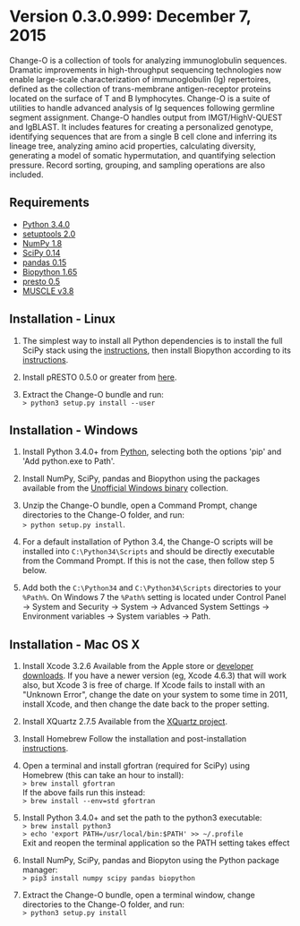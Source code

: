 Version 0.3.0.999:  December 7, 2015
==============================================================================

Change-O is a collection of tools for analyzing immunoglobulin sequences. 
Dramatic improvements in high-throughput sequencing technologies now enable 
large-scale characterization of immunoglobulin (Ig) repertoires, defined as the 
collection of trans-membrane antigen-receptor proteins located on the surface 
of T and B lymphocytes. Change-O is a suite of utilities to handle advanced 
analysis of Ig sequences following germline segment assignment. Change-O 
handles output from IMGT/HighV-QUEST and IgBLAST. It includes features for 
creating a personalized genotype, identifying sequences that are from a single 
B cell clone and inferring its lineage tree, analyzing amino acid properties, 
calculating diversity, generating a model of somatic hypermutation, and 
quantifying selection pressure. Record sorting, grouping, and sampling 
operations are also included.


Requirements
-------------------------------------------------------------------------------

* [Python 3.4.0](http://python.org)
* [setuptools 2.0](http://bitbucket.org/pypa/setuptools)
* [NumPy 1.8](http://numpy.org)
* [SciPy 0.14](http://scipy.org)
* [pandas 0.15](http://pandas.pydata.org)
* [Biopython 1.65](http://biopython.org)
* [presto 0.5](http://clip.med.yale.edu/presto)
* [MUSCLE v3.8](http://www.drive5.com/muscle)

Installation - Linux
-------------------------------------------------------------------------------

1. The simplest way to install all Python dependencies is to install the full 
   SciPy stack using the [instructions](http://scipy.org/install.html), then 
   install Biopython according to its 
   [instructions](http://biopython.org/DIST/docs/install/Installation.html).
   
2. Install pRESTO 0.5.0 or greater from [here](http://clip.med.yale.edu/presto).

3. Extract the Change-O bundle and run:  
   `> python3 setup.py install --user`

Installation - Windows
-------------------------------------------------------------------------------

1. Install Python 3.4.0+ from [Python](http://python.org/downloads), selecting
   both the options 'pip' and 'Add python.exe to Path'.

2. Install NumPy, SciPy, pandas and Biopython using the packages available from 
   the [Unofficial Windows binary](http://www.lfd.uci.edu/~gohlke/pythonlibs)
   collection.

3. Unzip the Change-O bundle, open a Command Prompt, change directories to the
   Change-O folder, and run:  
   `> python setup.py install`.
   
4. For a default installation of Python 3.4, the Change-O scripts will be 
   installed into `C:\Python34\Scripts` and should be directly executable from 
   the Command Prompt. If this is not the case, then follow step 5 below.
   
5. Add both the `C:\Python34` and `C:\Python34\Scripts` directories to your 
   `%Path%`. On Windows 7 the `%Path%` setting is located under Control Panel 
    -> System and Security -> System -> Advanced System Settings -> 
    Environment variables -> System variables -> Path.


Installation - Mac OS X
-------------------------------------------------------------------------------

1. Install Xcode 3.2.6
   Available from the Apple store or
   [developer downloads](http://developer.apple.com/downloads).
   If you have a newer version (eg, Xcode 4.6.3) that will work also,
   but Xcode 3 is free of charge.  If Xcode fails to install with an
   "Unknown Error", change the date on your system to some time in 2011,
   install Xcode, and then change the date back to the proper setting.

2. Install XQuartz 2.7.5
   Available from the [XQuartz project](http://xquartz.macosforge.org/landing).

3. Install Homebrew
   Follow the installation and post-installation [instructions](http://brew.sh).

4. Open a terminal and install gfortran (required for SciPy) using Homebrew
   (this can take an hour to install):  
   `> brew install gfortran`  
   If the above fails run this instead:  
   `> brew install --env=std gfortran`  

5. Install Python 3.4.0+ and set the path to the python3 executable:  
   `> brew install python3`  
   `> echo 'export PATH=/usr/local/bin:$PATH' >> ~/.profile`  
   Exit and reopen the terminal application so the PATH setting takes effect

6. Install NumPy, SciPy, pandas and Biopyton using the Python package manager:  
   `> pip3 install numpy scipy pandas biopython`

7. Extract the Change-O bundle, open a terminal window, change directories to 
   the Change-O folder, and run:  
   `> python3 setup.py install`

